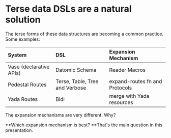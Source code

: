 # Terse data DSLs are a natural solution

The terse forms of these data structures are becoming a common practice. Some examples:



| System | DSL | Expansion Mechanism |
| :--- | :--- | :--- |
| Vase \(declarative APIs\) | Datomic Schema | Reader Macros |
| Pedestal Routes | Terse, Table, Tree and Verbose | expand-routes fn and Protocols |
| Yada Routes | Bidi | merge with Yada resources |



The expansion mechanisms are very different. Why?

**Which expansion mechanism is best? **That's the main question in this presentation.


